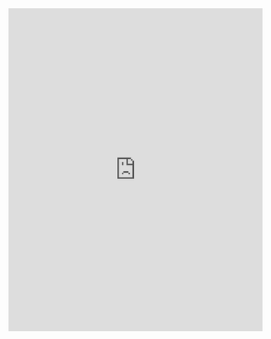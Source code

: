 <iframe src="https://scribehow.com/embed/0110__Join_Donor_Information__RrX_B9pzRk22k089LrDNyg?removeLogo=true" width="100%" height="640" allowfullscreen frameborder="0"></iframe>